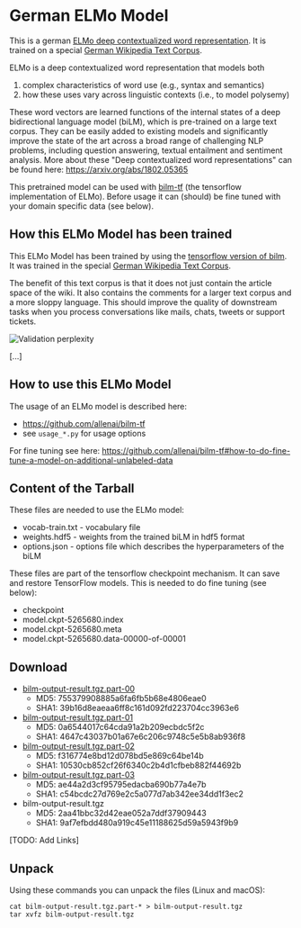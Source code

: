 # German ELMo Model
This is a german [ELMo deep contextualized word representation](https://allennlp.org/elmo). It is trained on a special [German Wikipedia Text Corpus](https://github.com/t-systems-on-site-services-gmbh/german-wikipedia-text-corpus).

ELMo is a deep contextualized word representation that models both 
1. complex characteristics of word use (e.g., syntax and semantics)
2. how these uses vary across linguistic contexts (i.e., to model polysemy)

These word vectors are learned functions of the internal states of a deep bidirectional language model (biLM), which is pre-trained on a large text corpus. They can be easily added to existing models and significantly improve the state of the art across a broad range of challenging NLP problems, including question answering, textual entailment and sentiment analysis. More about these "Deep contextualized word representations" can be found here: https://arxiv.org/abs/1802.05365

This pretrained model can be used with [bilm-tf](https://github.com/allenai/bilm-tf) (the tensorflow implementation of ELMo). Before usage it can (should) be fine tuned with your domain specific data (see below).

## How this ELMo Model has been trained
This ELMo Model has been trained by using the [tensorflow version of bilm](https://github.com/allenai/bilm-tf). It was trained in the special [German Wikipedia Text Corpus](https://github.com/t-systems-on-site-services-gmbh/german-wikipedia-text-corpus).

The benefit of this text corpus is that it does not just contain the article space of the wiki. It also contains the comments for a larger text corpus and a more sloppy language. This should improve the quality of downstream tasks when you process conversations like mails, chats, tweets or support tickets.

![Validation perplexity](https://raw.githubusercontent.com/t-systems-on-site-services-gmbh/german-elmo-model/master/perplexity-german-bilm.png "Validation perplexity")

[...]

## How to use this ELMo Model
The usage of an ELMo model is described here:
- https://github.com/allenai/bilm-tf
- see `usage_*.py` for usage options

For fine tuning see here: https://github.com/allenai/bilm-tf#how-to-do-fine-tune-a-model-on-additional-unlabeled-data

## Content of the Tarball
These files are needed to use the ELMo model:
- vocab-train.txt - vocabulary file
- weights.hdf5 - weights from the trained biLM in hdf5 format
- options.json - options file which describes the hyperparameters of the biLM

These files are part of the tensorflow checkpoint mechanism. It can save and restore TensorFlow models. This is needed to do fine tuning (see below):
- checkpoint
- model.ckpt-5265680.index
- model.ckpt-5265680.meta
- model.ckpt-5265680.data-00000-of-00001

## Download
- [bilm-output-result.tgz.part-00]()
  - MD5: 755379908885a6fa6fb5b68e4806eae0
  - SHA1: 39b16d8eaeaa6ff8c161d092fd223704cc3963e6
- [bilm-output-result.tgz.part-01]()
  - MD5: 0a6544017c64cda91a2b209ecbdc5f2c
  - SHA1: 4647c43037b01a67e6c206c9748c5e5b8ab936f8
- [bilm-output-result.tgz.part-02]()
  - MD5: f316774e8bd12d078bd5e869c64be14b
  - SHA1: 10530cb852cf26f6340c2b4d1cfbeb882f44692b
- [bilm-output-result.tgz.part-03]()
  - MD5: ae44a2d3cf95795edacba690b77a4e7b
  - SHA1: c54bcdc27d769e2c5a077d7ab342ee34dd1f3ec2
- bilm-output-result.tgz
  - MD5: 2aa41bbc32d42eae052a7ddf37909443
  - SHA1: 9af7efbdd480a919c45e11188625d59a5943f9b9

[TODO: Add Links]

## Unpack
Using these commands you can unpack the files (Linux and macOS):
```
cat bilm-output-result.tgz.part-* > bilm-output-result.tgz
tar xvfz bilm-output-result.tgz
```
